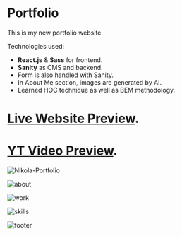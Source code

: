 # Portfolio
This is my new portfolio website. 

Technologies used:

- **React.js** & **Sass** for frontend.
- **Sanity** as CMS and backend.
- Form is also handled with Sanity.
- In About Me section, images are generated by AI.
- Learned HOC technique as well as BEM methodology.

# [Live Website Preview](https://nikola93portfolio.netlify.app).

# [YT Video Preview](https://www.youtube.com/watch?v=UjPF60jnIN4&t=5s).

![Nikola-Portfolio](https://user-images.githubusercontent.com/95870159/219866707-26e34a83-4be7-4ee7-af12-9023b7983971.png)

![about](https://user-images.githubusercontent.com/95870159/219866713-fe307672-86c1-4ca5-99ef-920262353df5.png)

![work](https://user-images.githubusercontent.com/95870159/219897239-1a821a05-7ee5-4949-957d-405764405605.png)

![skills](https://user-images.githubusercontent.com/95870159/219866720-9edc6a00-a1b3-4afe-9ffb-4de0b745b7f1.png)

![footer](https://user-images.githubusercontent.com/95870159/219866722-ee966c14-2dca-4ec2-822f-a595cb493fad.png)
